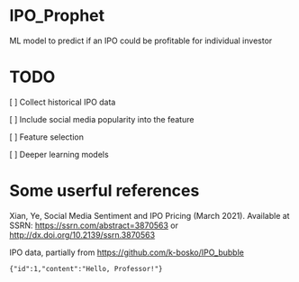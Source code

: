 # IPO_Prophet
ML model to predict if an IPO could be profitable for individual investor

# TODO
[ ] Collect historical IPO data 

[ ] Include social media popularity into the feature

[ ] Feature selection 

[ ] Deeper learning models

# Some userful references
Xian, Ye, Social Media Sentiment and IPO Pricing (March 2021). Available at SSRN: https://ssrn.com/abstract=3870563 or http://dx.doi.org/10.2139/ssrn.3870563

IPO data, partially from https://github.com/k-bosko/IPO_bubble

```
{"id":1,"content":"Hello, Professor!"}
```
